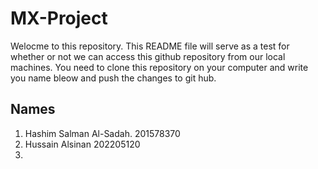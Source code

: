 # MX-Project

Welocme to this repository.
This README file will serve as a test for whether or not we can access this github repository from our local machines.
You need to clone this repository on your computer and write you name bleow and push the changes to git hub.

## Names 
1. Hashim Salman Al-Sadah. 201578370
2. Hussain Alsinan 202205120
3.

